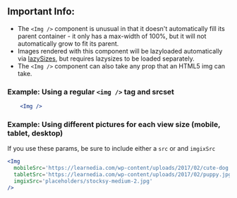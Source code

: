 ## Important Info:
- The `<Img />` component is unusual in that it doesn't automatically fill its parent container - it only has a max-width of 100%, but it will not automatically grow to fit its parent.
- Images rendered with this component will be lazyloaded automatically via [lazySizes](https://github.com/aFarkas/lazysizes), but requires lazysizes to be loaded separately.
- The `<Img />` component can also take any prop that an HTML5 img can take.


### Example: Using a regular `<img />` tag and srcset
```jsx
    <Img />
```

### Example: Using different pictures for each view size (mobile, tablet, desktop)
If you use these params, be sure to include either a `src` or and `imgixSrc`

```jsx
<Img
  mobileSrc='https://learnedia.com/wp-content/uploads/2017/02/cute-dog.jpg'
  tabletSrc='https://learnedia.com/wp-content/uploads/2017/02/puppy.jpg'
  imgixSrc='placeholders/stocksy-medium-2.jpg'
/>
```
